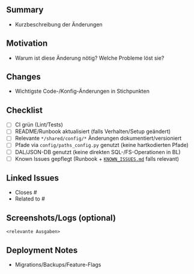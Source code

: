 ## Summary
- Kurzbeschreibung der Änderungen

## Motivation
- Warum ist diese Änderung nötig? Welche Probleme löst sie?

## Changes
- Wichtigste Code-/Konfig-Änderungen in Stichpunkten

## Checklist
- [ ] CI grün (Lint/Tests)
- [ ] README/Runbook aktualisiert (falls Verhalten/Setup geändert)
- [ ] Relevante `*/shared/config/*` Änderungen dokumentiert/versioniert
- [ ] Pfade via `config/paths_config.py` genutzt (keine hartkodierten Pfade)
- [ ] DAL/JSON-DB genutzt (keine direkten SQL-/FS-Operationen in BL)
- [ ] Known Issues gepflegt (Runbook + [`KNOWN_ISSUES.md`](../KNOWN_ISSUES.md) falls relevant)

## Linked Issues
- Closes #
- Related to #

## Screenshots/Logs (optional)
```text
<relevante Ausgaben>
```

## Deployment Notes
- Migrations/Backups/Feature-Flags


